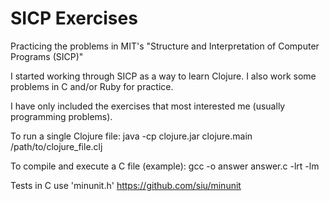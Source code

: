 SICP Exercises
====

Practicing the problems in MIT's "Structure and Interpretation of Computer Programs (SICP)"

I started working through SICP as a way to learn Clojure. I also work some problems in C and/or 
Ruby for practice.

I have only included the exercises that most interested me (usually programming problems).

To run a single Clojure file:
java -cp clojure.jar clojure.main /path/to/clojure_file.clj

To compile and execute a C file (example):
gcc -o answer answer.c -lrt -lm

Tests in C use 'minunit.h'
https://github.com/siu/minunit

